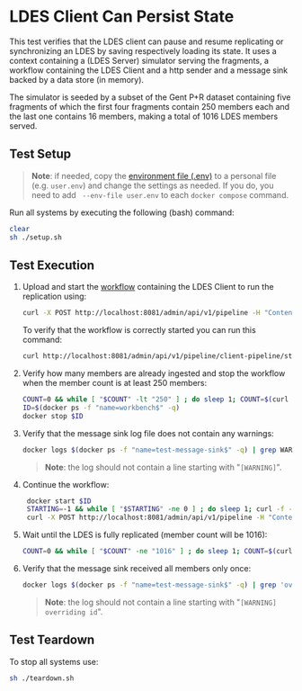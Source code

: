 # LDES Client Can Persist State
This test verifies that the LDES client can pause and resume replicating or synchronizing an LDES by saving respectively loading its state. It uses a context containing a (LDES Server) simulator serving the fragments, a workflow containing the LDES Client and a http sender and a message sink backed by a data store (in memory).

The simulator is seeded by a subset of the Gent P+R dataset containing five fragments of which the first four fragments contain 250 members each and the last one contains 16 members, making a total of 1016 LDES members served. 

## Test Setup
> **Note**: if needed, copy the [environment file (.env)](./.env) to a personal file (e.g. `user.env`) and change the settings as needed. If you do, you need to add ` --env-file user.env` to each `docker compose` command.

Run all systems by executing the following (bash) command:
```bash
clear
sh ./setup.sh
```

## Test Execution
1. Upload and start the [workflow](./workbench/client-pipeline.yml) containing the LDES Client to run the replication using:
    ```bash
    curl -X POST http://localhost:8081/admin/api/v1/pipeline -H "Content-Type: application/yaml" --data-binary "@./workbench/client-pipeline.yml"
    ```
    To verify that the workflow is correctly started you can run this command: 
    ```bash
    curl http://localhost:8081/admin/api/v1/pipeline/client-pipeline/status
    ```

2. Verify how many members are already ingested and stop the workflow when the member count is at least 250 members:
    ```bash
    COUNT=0 && while [ "$COUNT" -lt "250" ] ; do sleep 1; COUNT=$(curl -s http://localhost:9003 | jq '.parkAndRide.total') ; echo "count: $COUNT" ; done
    ID=$(docker ps -f "name=workbench$" -q)
    docker stop $ID
    ```

3. Verify that the message sink log file does not contain any warnings:
    ```bash
    docker logs $(docker ps -f "name=test-message-sink$" -q) | grep WARNING
    ```
    > **Note**: the log should not contain a line starting with "`[WARNING]`".

4. Continue the workflow:
   ```bash
    docker start $ID
    STARTING=-1 && while [ "$STARTING" -ne 0 ] ; do sleep 1; curl -f -s http://localhost:8081/actuator/health; STARTING=$? ; done
    curl -X POST http://localhost:8081/admin/api/v1/pipeline -H "Content-Type: application/yaml" --data-binary "@./workbench/client-pipeline.yml"
   ```


5. Wait until the LDES is fully replicated (member count will be 1016):
    ```bash
    COUNT=0 && while [ "$COUNT" -ne "1016" ] ; do sleep 1; COUNT=$(curl -s http://localhost:9003 | jq '.parkAndRide.total') ; echo "count: $COUNT" ; done
    ```

6. Verify that the message sink received all members only once:
    ```bash
    docker logs $(docker ps -f "name=test-message-sink$" -q) | grep 'overriding id'
    ```
    > **Note**: the log should not contain a line starting with "`[WARNING] overriding id`".

## Test Teardown
To stop all systems use:
```bash
sh ./teardown.sh
```
